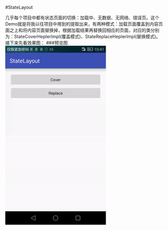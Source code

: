 #StateLayout

几乎每个项目中都有状态页面的切换：加载中、无数据、无网络、错误页。这个Demo就是将我以往项目中用到的提取出来，有两种模式：加载页面覆盖到内容页面之上和将内容页面替换掉，根据加载结果再替换回相应的页面，对应的类分别为：StateCoverHeplerImpl(覆盖模式)、StateReplaceHeplerImpl(替换模式)。接下来先看效果图：
###预览图
![enter description here][1]


  [1]: https://github.com/Apeplan/StateLayout/blob/master/screenshot/screenshot.gif
  
